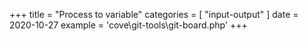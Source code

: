 +++
title = "Process to variable"
categories = [ "input-output" ]
date = 2020-10-27
example = 'cove\git-tools\git-board.php'
+++
